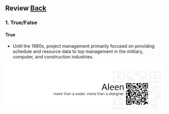 ## Review	[Back](./../projectManagement.md)

### 1. True/False

#### True

- Until the 1980s, project management primarily focused on providing schedule and resource data to top management in the military, computer, and construction industries.

<a href="http://aleen42.github.io/" target="_blank" ><img src="./../../pic/tail.gif"></a>
